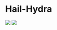 # Hail-Hydra
<IMG center SRC="//http://25.media.tumblr.com/98db1d3550cf512108169940c1763061/tumblr_n3qpi6vksT1qe3p9bo1_500.gif//">
<IMG center SRC="http://vignette1.wikia.nocookie.net/marvelcinematicuniverse/images/a/a9/Barbershop_HYDRA_logo.png/revision/20160331173922">
